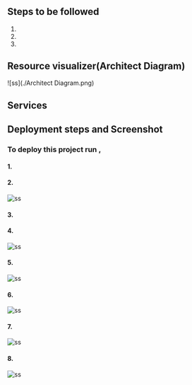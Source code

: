 #

## Steps to be followed

1.
2.
3.

## Resource visualizer(Architect Diagram)

![ss](./Architect Diagram.png)

## Services

## Deployment steps and Screenshot

### To deploy this project run ,

#### 1.

#### 2.

![ss](./image/1.png)

#### 3.

#### 4.

![ss](./image/2.png)

#### 5.

![ss](./image/3.png)

#### 6.

![ss](./image/4.png)

#### 7.

![ss](./image/5.png)

#### 8.

![ss](./image/6.png)
